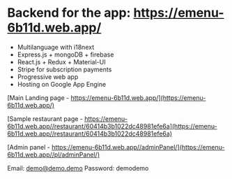# Backend for the app: https://emenu-6b11d.web.app/

- Multilanguage with i18next
- Express.js + mongoDB + firebase
- React.js + Redux + Material-UI
- Stripe for subscription payments
- Progressive web app
- Hosting on Google App Engine

[Main Landing page - https://emenu-6b11d.web.app/](https://emenu-6b11d.web.app/)

[Sample restaurant page - https://emenu-6b11d.web.app//restaurant/60414b3b1022dc48981efe6a](https://emenu-6b11d.web.app//restaurant/60414b3b1022dc48981efe6a)

[Admin panel - https://emenu-6b11d.web.app//adminPanel/](https://emenu-6b11d.web.app//pl/adminPanel/)

Email: demo@demo.demo
Password: demodemo

